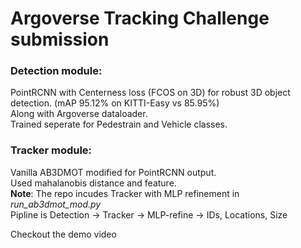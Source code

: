 # Argoverse Tracking Challenge submission

### Detection module:

PointRCNN with Centerness loss (FCOS on 3D) for robust 3D object detection. (mAP 95.12% on KITTI-Easy vs 85.95%)  
Along with Argoverse dataloader.  
Trained seperate for Pedestrain and Vehicle classes.  

### Tracker module:

Vanilla AB3DMOT modified for PointRCNN output.  
Used mahalanobis distance and feature.  
__Note__: The repo incudes Tracker with MLP refinement in _run_ab3dmot_mod.py_  
Pipline is Detection -> Tracker -> MLP-refine -> IDs, Locations, Size  

Checkout the demo video  


